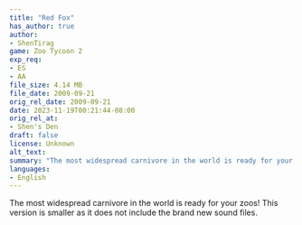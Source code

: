 ```yaml
---
title: "Red Fox"
has_author: true
author: 
- ShenTirag
game: Zoo Tycoon 2
exp_req: 
- ES
- AA
file_size: 4.14 MB
file_date: 2009-09-21
orig_rel_date: 2009-09-21
date: 2023-11-19T00:21:44-08:00
orig_rel_at: 
- Shen's Den
draft: false
license: Unknown
alt_text: 
summary: "The most widespread carnivore in the world is ready for your zoos!"
languages:
- English
---
```


The most widespread carnivore in the world is ready for your zoos!  This version is smaller as it does not include the brand new sound files.